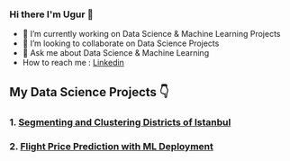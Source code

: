### Hi there I'm Ugur 👋
    
    


- 🔭 I’m currently working on Data Science & Machine Learning Projects 
- 👯 I’m looking to collaborate on Data Science Projects
- 💬 Ask me about Data Science & Machine Learning
- How to reach me : [Linkedin](https://www.linkedin.com/in/ugur-savci/)


## My Data Science Projects 👇

### 1. [Segmenting and Clustering Districts of Istanbul](https://github.com/ugursavci/Clustering-Districts-of-Istanbul)

### 2. [Flight Price Prediction with ML Deployment](https://github.com/ugursavci/Flight-Price-Prediction-MLDeployment)

  
